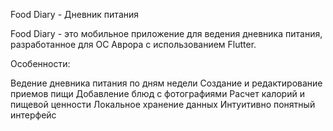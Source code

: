 Food Diary - Дневник питания

Food Diary - это мобильное приложение для ведения дневника питания, разработанное для ОС Аврора с использованием Flutter.

Особенности:

Ведение дневника питания по дням недели
Создание и редактирование приемов пищи
Добавление блюд с фотографиями
Расчет калорий и пищевой ценности
Локальное хранение данных
Интуитивно понятный интерфейс
